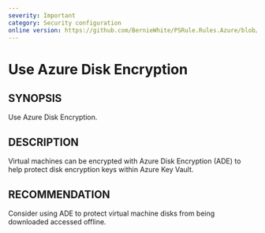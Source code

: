 ```yaml
---
severity: Important
category: Security configuration
online version: https://github.com/BernieWhite/PSRule.Rules.Azure/blob/master/docs/rules/en-US/Azure.VirtualMachine.ADE.md
---
```


# Use Azure Disk Encryption

## SYNOPSIS

Use Azure Disk Encryption.

## DESCRIPTION

Virtual machines can be encrypted with Azure Disk Encryption (ADE) to help protect disk encryption keys within Azure Key Vault.

## RECOMMENDATION

Consider using ADE to protect virtual machine disks from being downloaded accessed offline.
